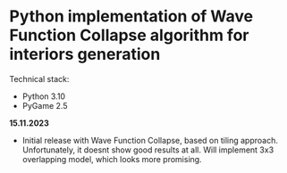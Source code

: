 # Python implementation of Wave Function Collapse algorithm for interiors generation

Technical stack:
- Python 3.10
- PyGame 2.5

**15.11.2023**
 - Initial release with Wave Function Collapse, based on tiling approach. Unfortunately, it doesnt show good results at all.
Will implement 3x3 overlapping model, which looks more promising.

